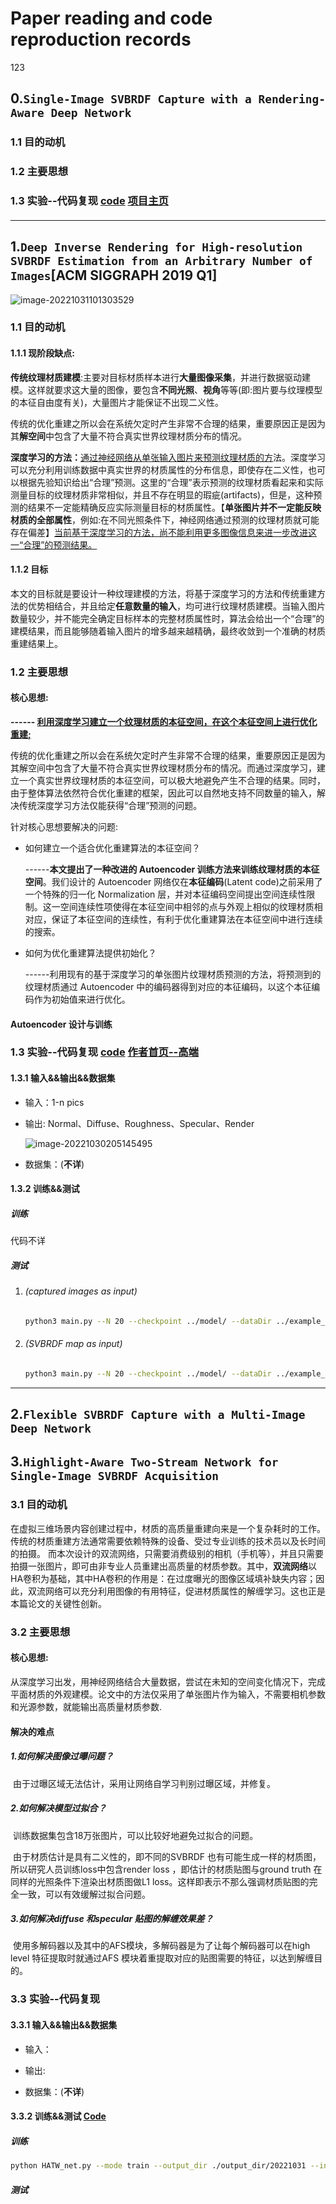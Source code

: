 # Paper reading and code reproduction records

123

## 0.`Single-Image SVBRDF Capture with a Rendering-Aware Deep Network`

### 1.1 目的动机



### 1.2  主要思想



### 1.3  实验--代码复现 [code](https://github.com/valentin-deschaintre/Single-Image-SVBRDF-Capture-rendering-loss) [项目主页](https://team.inria.fr/graphdeco/projects/deep-materials/)

#### 









------

## 1.`Deep Inverse Rendering for High-resolution SVBRDF Estimation from an Arbitrary Number of Images`[ACM SIGGRAPH 2019 Q1]

![image-20221031101303529](assets/image-20221031101303529.png)

### 1.1 目的动机

#### 1.1.1 现阶段缺点:

​		**传统纹理材质建模**:主要对目标材质样本进行**大量图像采集**，并进行数据驱动建模。这样就要求这大量的图像，要包含**不同光照**、**视角**等等(即:图片要与纹理模型的本征自由度有关)，大量图片才能保证不出现二义性。

​		传统的优化重建之所以会在系统欠定时产生非常不合理的结果，重要原因正是因为其**解空间**中包含了大量不符合真实世界纹理材质分布的情况。



​		**深度学习的方法：**<u>通过神经网络从单张输入图片来预测纹理材质的方</u>法。深度学习可以充分利用训练数据中真实世界的材质属性的分布信息，即使存在二义性，也可以根据先验知识给出“合理”预测。这里的“合理”表示预测的纹理材质看起来和实际测量目标的纹理材质非常相似，并且不存在明显的瑕疵(artifacts)，但是，这种预测的结果不一定能精确反应实际测量目标的材质属性。【**单张图片并不一定能反映材质的全部属性**，例如:在不同光照条件下，神经网络通过预测的纹理材质就可能存在偏差】<u>当前基于深度学习的方法，尚不能利用更多图像信息来进一步改进这一“合理”的预测结果。</u>

#### 1.1.2 目标

​		本文的目标就是要设计一种纹理建模的方法，将基于深度学习的方法和传统重建方法的优势相结合，并且给定**任意数量的输入**，均可进行纹理材质建模。当输入图片数量较少，并不能完全确定目标样本的完整材质属性时，算法会给出一个“合理”的建模结果，而且能够随着输入图片的增多越来越精确，最终收敛到一个准确的材质重建结果上。







### 1.2  主要思想

#### 核心思想:

**------   <u>利用深度学习建立一个纹理材质的本征空间，在这个本征空间上进行优化重建;</u>**

​		传统的优化重建之所以会在系统欠定时产生非常不合理的结果，重要原因正是因为其解空间中包含了大量不符合真实世界纹理材质分布的情况。而通过深度学习，建立一个真实世界纹理材质的本征空间，可以极大地避免产生不合理的结果。同时，由于整体算法依然符合优化重建的框架，因此可以自然地支持不同数量的输入，解决传统深度学习方法仅能获得“合理”预测的问题。



针对核心思想要解决的问题:

- 如何建立一个适合优化重建算法的本征空间？

  ------**本文提出了一种改进的 Autoencoder 训练方法来训练纹理材质的本征空间**。我们设计的 Autoencoder 网络仅在**本征编码**(Latent code)之前采用了一个特殊的归一化 Normalization 层，并对本征编码空间提出空间连续性限制。这一空间连续性项使得在本征空间中相邻的点与外观上相似的纹理材质相对应，保证了本征空间的连续性，有利于优化重建算法在本征空间中进行连续的搜索。

  

- 如何为优化重建算法提供初始化？

  ------利用现有的基于深度学习的单张图片纹理材质预测的方法，将预测到的纹理材质通过 Autoencoder 中的编码器得到对应的本征编码，以这个本征编码作为初始值来进行优化。



#### Autoencoder 设计与训练



### 1.3  实验--代码复现 [code](https://github.com/msraig/DeepInverseRendering) [作者首页--高端](https://gao-duan.github.io/)

#### 1.3.1 输入&&输出&&数据集

- 输入：1-n pics

- 输出:  Normal、Diffuse、Roughness、Specular、Render

  <img src="assets/image-20221030205145495.png" alt="image-20221030205145495"  />

- 数据集：(**不详**)



#### 1.3.2 训练&&测试

##### 训练

代码不详

##### 测试

1. ###### (captured images as input)

   ```bash
   python3 main.py --N 20 --checkpoint ../model/ --dataDir ../example_data/example_svbrdf --logDir ../log_test_example_20221030_pic --initDir  ../example_data/example_init --network network_ae_fixBN --init_method svbrdf --input_type image --wlv_type load --wlvDir ../example_data/example_wlv
   ```

   

2. ###### (SVBRDF map as input)

   ```bash
   python3 main.py --N 20 --checkpoint ../model/ --dataDir ../example_data/example_svbrdf --logDir ../log_test_example_20221030 --initDir  ../example_data/example_init --network network_ae_fixBN --init_method svbrdf --input_type svbrdf --wlv_type load --wlvDir ../example_data/example_wlv
   ```

   

----------------------



## 2.`Flexible SVBRDF Capture with a Multi-Image Deep Network`









## 3.`Highlight-Aware Two-Stream Network for Single-Image SVBRDF Acquisition`

### 3.1 目的动机

​		在虚拟三维场景内容创建过程中，材质的高质量重建向来是一个复杂耗时的工作。传统的材质重建方法通常需要依赖特殊的设备、受过专业训练的技术员以及长时间的拍摄。	而本次设计的双流网络，只需要消费级别的相机（手机等），并且只需要拍摄一张图片，即可由非专业人员重建出高质量的材质参数。其中，**双流网络**以HA卷积为基础，其中HA卷积的作用是：在过度曝光的图像区域填补缺失内容；因此，双流网络可以充分利用图像的有用特征，促进材质属性的解缠学习。这也正是本篇论文的关键性创新。



### 3.2  主要思想

#### 核心思想:

​		从深度学习出发，用神经网络结合大量数据，尝试在未知的空间变化情况下，完成平面材质的外观建模。论文中的方法仅采用了单张图片作为输入，不需要相机参数和光源参数，就能输出高质量材质参数.



####  解决的难点

##### 1.如何解决图像过曝问题？

​		由于过曝区域无法估计，采用让网络自学习判别过曝区域，并修复。

##### 2.如何解决模型过拟合？

​		训练数据集包含18万张图片，可以比较好地避免过拟合的问题。

​		由于材质估计是具有二义性的，即不同的SVBRDF 也有可能生成一样的材质图，所以研究人员训练loss中包含render loss ，即估计的材质贴图与ground truth 在同样的光照条件下渲染出材质图做L1 loss。这样即表示不那么强调材质贴图的完全一致，可以有效缓解过拟合问题。

##### 3.如何解决diffuse 和specular 贴图的解缠效果差？

​		使用多解码器以及其中的AFS模块，多解码器是为了让每个解码器可以在high level 特征提取时就通过AFS 模块着重提取对应的贴图需要的特征，以达到解缠目的。



### 3.3  实验--代码复现

#### 3.3.1 输入&&输出&&数据集

- 输入：

- 输出:  

  

- 数据集：(**不详**)



#### 3.3.2 训练&&测试 [Code](https://github.com/happyvictor008/Highlight-Aware-Two-Stream-Network-for-Single-Image-SVBRDF-Acquisition)

##### 训练

```bash
python HATW_net.py --mode train --output_dir ./output_dir/20221031 --input_dir ../Data_Deschaintre18/trainBlended --batch_size 1 --loss adv --useLog
```



##### 测试

###### 



